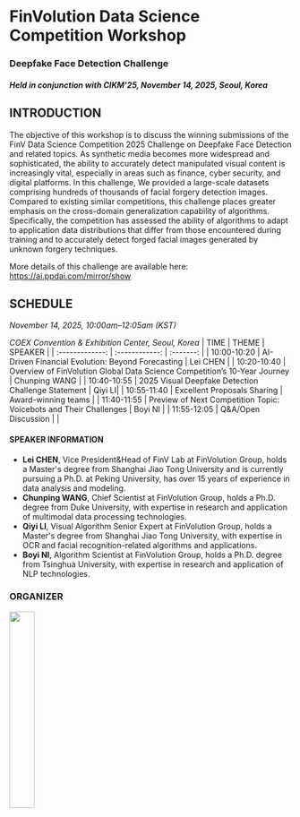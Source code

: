 # FinVolution Data Science Competition Workshop
### Deepfake Face Detection Challenge
##### Held in conjunction with CIKM'25, November 14, 2025, Seoul, Korea

## INTRODUCTION
The objective of this workshop is to discuss the winning submissions of the FinV Data Science Competition 2025 Challenge on Deepfake Face Detection and related topics. 
As synthetic media becomes more widespread and sophisticated, the ability to accurately detect manipulated visual content is increasingly vital, especially in areas such as finance, cyber security, and digital platforms. In this challenge, We provided a large-scale datasets comprising hundreds of thousands of facial forgery detection images. Compared to existing similar competitions, this challenge places greater emphasis on the cross-domain generalization capability of algorithms. Specifically, the competition has assessed the ability of algorithms to adapt to application data distributions that differ from those encountered during training and to accurately detect forged facial images generated by unknown forgery techniques.

More details of this challenge are available here: https://ai.ppdai.com/mirror/show 

## SCHEDULE
*November 14, 2025, 10:00am–12:05am (KST)*

*COEX Convention & Exhibition Center, Seoul, Korea*
|           TIME       |    THEME    | SPEAKER |
| :-------------: | :------------: | :-------:  |
| 10:00-10:20 | AI-Driven Financial Evolution: Beyond Forecasting | Lei CHEN |
| 10:20-10:40 | Overview of FinVolution Global Data Science Competition’s 10-Year Journey	 | Chunping WANG |
| 10:40-10:55	 | 2025 Visual Deepfake Detection Challenge Statement | Qiyi LI|
| 10:55-11:40  | Excellent Proposals Sharing | Award-winning teams |
| 11:40-11:55 | Preview of Next Competition Topic: Voicebots and Their Challenges | Boyi NI |
| 11:55-12:05 | 	Q&A/Open Discussion	 | |

#### SPEAKER INFORMATION 
- **Lei CHEN**, Vice President&Head of FinV Lab at FinVolution Group, holds a Master's degree from Shanghai Jiao Tong University and is currently pursuing a Ph.D. at Peking University, has over 15 years of experience in data analysis and modeling.
- **Chunping WANG**, Chief Scientist at FinVolution Group, holds a Ph.D. degree from Duke University, with expertise in research and application of multimodal data processing technologies.
- **Qiyi LI**, Visual Algorithm Senior Expert at FinVolution Group, holds a Master's degree from Shanghai Jiao Tong University, with expertise in OCR and facial recognition-related algorithms and applications.
- **Boyi NI**, Algorithm Scientist at FinVolution Group, holds a Ph.D. degree from Tsinghua University, with expertise in research and application of NLP technologies.

### ORGANIZER
<img src="https://youke1.picui.cn/s1/2025/10/15/68ef71ee94c22.png" width="30%">  
